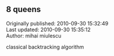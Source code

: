 ## 8 queens   
Originally published: 2010-09-30 15:32:49  
Last updated: 2010-09-30 15:35:12  
Author: mihai miulescu  
  
classical backtracking algorithm